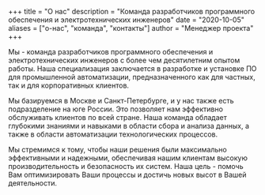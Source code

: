 +++
title = "О нас"
description = "Команда разработчиков программного обеспечения и электротехнических инженеров"
date = "2020-10-05" 
aliases = ["о-нас", "команда", "контакты"]
author = "Менеджер проекта"
+++

<!-- ![Наша команда](../img/saun-team.webp) -->

Мы - команда разработчиков программного обеспечения и электротехнических инженеров с более чем десятилетним опытом работы. Наша специализация заключается в разработке и установке ПО для промышленной автоматизации, предназначенного как для частных, так и для корпоративных клиентов.

Мы базируемся в Москве и Санкт-Петербурге, и у нас также есть подразделение на юге России. Это позволяет нам эффективно обслуживать клиентов по всей стране. Наша команда обладает глубокими знаниями и навыками в области сбора и анализа данных, а также в области автоматизации технологических процессов.

Мы стремимся к тому, чтобы наши решения были максимально эффективными и надежными, обеспечивая нашим клиентам высокую производительность и безопасность их систем. Наша цель - помочь Вам оптимизировать Ваши процессы и достичь новых высот в Вашей деятельности.
